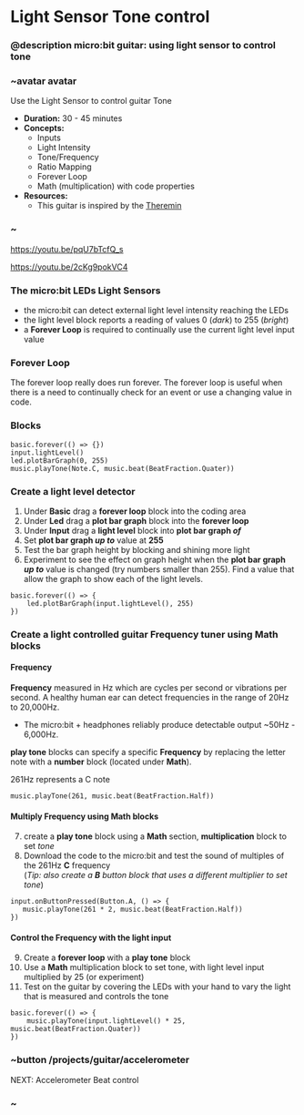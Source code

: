# Light Sensor Tone control

### @description micro:bit guitar: using light sensor to control tone

### ~avatar avatar

Use the Light Sensor to control guitar Tone
* **Duration:** 30 - 45 minutes
* **Concepts:**
     * Inputs
     * Light Intensity
     * Tone/Frequency
     * Ratio Mapping
     * Forever Loop
     * Math (multiplication) with code properties  
* **Resources:**
     * This guitar is inspired by the [Theremin](https://en.wikipedia.org/wiki/Theremin)

### ~

https://youtu.be/pqU7bTcfQ_s

https://youtu.be/2cKg9pokVC4

### The micro:bit LEDs Light Sensors 

- the micro:bit can detect external light level intensity reaching the LEDs 
- the light level block reports a reading of values 0 (*dark*) to 255 (*bright*)
- a **Forever Loop** is required to continually use the current light level input value 

### Forever Loop

The forever loop really does run forever.  The forever loop is useful when there is a need to continually check for an event or use a changing value in code.

### Blocks

```cards
basic.forever(() => {})
input.lightLevel()
led.plotBarGraph(0, 255)
music.playTone(Note.C, music.beat(BeatFraction.Quater))
```

### Create a light level detector

1) Under **Basic** drag a **forever loop** block into the coding area
2) Under **Led** drag a **plot bar graph** block into the **forever loop**
3) Under **Input** drag a **light level** block into **plot bar graph *of*** 
4) Set **plot bar graph *up to*** value at **255**
5) Test the bar graph height by blocking and shining more light
6) Experiment to see the effect on graph height when the **plot bar graph *up to*** value is changed (try numbers smaller than 255). Find a value that allow the graph to show each of the light levels.
```blocks
basic.forever(() => {
    led.plotBarGraph(input.lightLevel(), 255)
})
```
### Create a light controlled guitar Frequency tuner using Math blocks
#### Frequency 
**Frequency** measured in Hz  which are cycles per second or vibrations per second. 
A healthy human ear can detect frequencies in the range of 20Hz to 20,000Hz.  
- The micro:bit + headphones reliably produce detectable output ~50Hz - 6,000Hz.

**play tone** blocks can specify a specific **Frequency** by replacing the letter note with a **number** block (located under **Math**).   

261Hz represents a C note
```blocks
music.playTone(261, music.beat(BeatFraction.Half))
```
#### Multiply Frequency using Math blocks
7) create a **play tone** block using a **Math** section, **multiplication** block to set *tone*
8) Download the code to the micro:bit and test the sound of multiples of the 261Hz **C** frequency  
(*Tip: also create a **B** button block that uses a different multiplier to set tone*)
 ```blocks
input.onButtonPressed(Button.A, () => {
    music.playTone(261 * 2, music.beat(BeatFraction.Half))
})
```
#### Control the Frequency with the light input
9) Create a **forever loop** with a **play tone** block
10) Use a **Math** multiplication block to set tone, with light level input multiplied by 25 
(or experiment)
11) Test on the guitar by covering the LEDs with your hand to vary the light that is measured 
and controls the tone

```blocks
basic.forever(() => {
    music.playTone(input.lightLevel() * 25, music.beat(BeatFraction.Quater))
})
```
### ~button /projects/guitar/accelerometer  
NEXT: Accelerometer Beat control  
### ~
